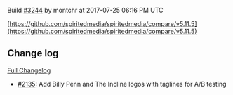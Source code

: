 Build [#3244](https://circleci.com/gh/spiritedmedia/spiritedmedia/3244) by montchr at 2017-07-25 06:16 PM UTC

[https://github.com/spiritedmedia/spiritedmedia/compare/v5.11.5](https://github.com/spiritedmedia/spiritedmedia/compare/v5.11.5)
## Change log
[Full Changelog](https://github.com/spiritedmedia/spiritedmedia/compare/v5.11.4...v5.11.5)

 - [#2135](https://github.com/spiritedmedia/spiritedmedia/pull/2135): Add Billy Penn and The Incline logos with taglines for A/B testing
